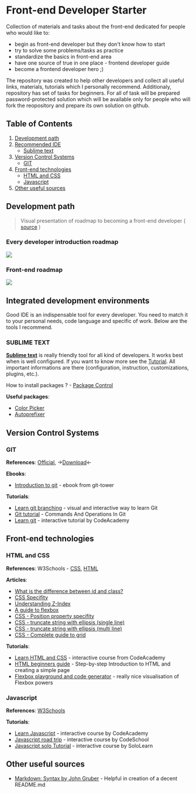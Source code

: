 # Front-end Developer Starter #

Collection of materials and tasks about the front-end dedicated for people who would like to:

- begin as front-end developer but they don't know how to start
- try to solve some problems/tasks as practice
- standardize the basics in front-end area
- have one source of true in one place - frontend developer guide
- become a frontend developer hero ;)

The repository was created to help other developers and collect all useful links, materials, tutorials which I personally recommend.
Additionaly, repository has set of tasks for beginners. For all of task will be prepared password-protected solution which will be available only for people who will fork the reopository and prepare its own solution on github.

## Table of Contents

1. [Development path](#development-path)
2. [Recommended IDE](#integrated-development-environments)
    * [Sublime text](#sublime-text)
3. [Version Control Systems](#version-control-system)
    * [GIT](#git)
4. [Front-end technologies ](#front-end-technologies)
    * [HTML and CSS](#html-and-css)
    * [Javascript](#javascript)
5. [Other useful sources](#other-useful-sources)


## Development path
> Visual presentation of roadmap to becoming a front-end developer ( [source](https://github.com/kamranahmedse/developer-roadmap) )

### Every developer introduction roadmap

![](https://i.imgur.com/qBlT67N.png)

### Front-end roadmap

![](https://i.imgur.com/5vFTWcO.png)

## Integrated development environments

Good IDE is an indispensable tool for every developer. You need to match it to your personal needs, code language and specific of work.
Below are the tools I recommend.

### SUBLIME TEXT

**[Sublime text](https://www.sublimetext.com/3)** is really friendly tool for all kind of developers. It works best when is well configured.
If you want to know more see the [Tutorial](https://sublimegit.readthedocs.io/en/latest//tutorial.html#sharing-our-project-with-the-world). All important informations are there (configuration, instruction, customizations, plugins, etc.).

How to install packages ? - [Package Control](https://packagecontrol.io/installation#Simple) 

**Useful packages**: 
* [Color Picker](http://weslly.github.io/ColorPicker/)  
* [Autoprefixer](https://github.com/sindresorhus/sublime-autoprefixer)

## Version Control Systems

### GIT

**References**: [Official](https://git-scm.com/docs), ->[Download](https://git-scm.com/downloads)<-

**Ebooks**:
* [Introduction to git](https://www.git-tower.com/learn/git/ebook/en/command-line/introduction#start) - ebook from git-tower

**Tutorials**:
* [Learn git branching](http://learngitbranching.js.org/) - visual and interactive way to learn Git 
* [Git tutorial](https://www.edureka.co/blog/git-tutorial/) - Commands And Operations In Git
* [Learn git](https://www.codecademy.com/learn/learn-git) - interactive tutorial by CodeAcademy

## Front-end technologies 

### HTML and CSS

**References**:  W3Schools - [CSS](https://www.w3schools.com/html/html_intro.asp), [HTML](https://www.w3schools.com/css/css3_intro.asp)

**Articles**:
* [What is the difference between id and class?](https://css-tricks.com/the-difference-between-id-and-class/)
* [CSS Specifity](https://www.smashingmagazine.com/2007/07/css-specificity-things-you-should-know/) 
* [Understanding Z-Index](https://developer.mozilla.org/en-US/docs/Web/CSS/CSS_Positioning/Understanding_z_index)
* [A guide to flexbox](https://css-tricks.com/snippets/css/a-guide-to-flexbox/)
* [CSS - Position property specifity](https://developer.mozilla.org/en-US/docs/Web/CSS/position)
* [CSS - truncate string with ellipsis (single line)](https://css-tricks.com/snippets/css/truncate-string-with-ellipsis/)
* [CSS - truncate string with ellipsis (multi line)](http://hackingui.com/front-end/a-pure-css-solution-for-multiline-text-truncation/)
* [CSS - Complete guide to grid](https://css-tricks.com/snippets/css/complete-guide-grid/)

**Tutorials**:
* [Learn HTML and CSS](https://www.codecademy.com/learn/learn-html-css) - interactive course from CodeAcademy
* [HTML beginners guide](https://websitesetup.org/html-beginners-guide/) - Step-by-step Introduction to HTML and creating a simple page
* [Flexbox playground and code generator](http://the-echoplex.net/flexyboxes/) - really nice visualisation of Flexbox powers

### Javascript 

**References**:  [W3Schools](https://www.w3schools.com/Js/)

**Tutorials**:
* [Learn Javascript](https://www.codecademy.com/learn/javascript) - interactive course by CodeAcademy
* [Javascript road trip](https://www.codeschool.com/courses/javascript-road-trip-part-1) - interactive course by CodeSchool
* [Javascript solo Tutorial](https://www.sololearn.com/Course/JavaScript/) - interactive course by SoloLearn

## Other useful sources
* [Markdown: Syntax by John Gruber](http://weslly.github.io/ColorPicker/) - Helpful in creation of a decent README.md

